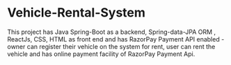 # Vehicle-Rental-System
This project has Java Spring-Boot as a backend, Spring-data-JPA ORM , ReactJs, CSS, HTML as front end and has RazorPay Payment API enabled - owner can register their vehicle on the system for rent, user can rent the vehicle and has online payment facility of RazorPay Payment Api.
